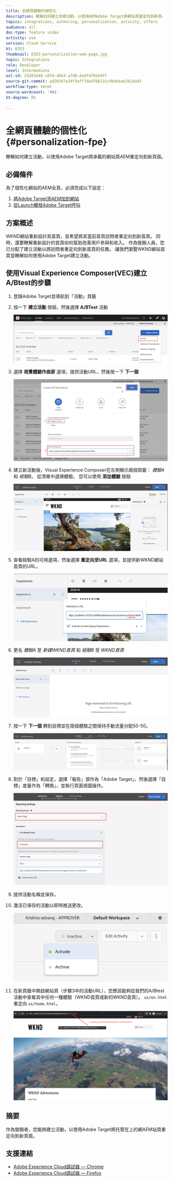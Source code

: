 ```yaml
---
title: 全網頁體驗的個性化
description: 瞭解如何建立目標活動，以使用AEMAdobe Target將網站頁重定向到新頁。
topics: integrations, authoring, personalization, activity, offers
audience: all
doc-type: feature video
activity: use
version: Cloud Service
kt: 6353
thumbnail: 6353-personalization-web-page.jpg
topic: Integrations
role: Developer
level: Intermediate
exl-id: 2d201b48-c0fb-4bb4-a7d8-da9f4702e9ff
source-git-commit: ad203d7a34f5eff7de4768131c9b4ebae261da93
workflow-type: tm+mt
source-wordcount: '461'
ht-degree: 0%

---
```


# 全網頁體驗的個性化 {#personalization-fpe}

瞭解如何建立活動，以使用Adobe Target將承載的網站頁AEM重定向到新頁面。

## 必備條件

為了個性化網站的AEM全頁，必須完成以下設定：

1. [將Adobe Target添AEM加到網站](./add-target-launch-extension.md)
1. [從Launch觸發Adobe Target呼叫](./load-and-fire-target.md)

## 方案概述

WKND網站重新設計其首頁，並希望將其當前首頁訪問者重定向到新首頁。 同時，還要瞭解重新設計的首頁如何幫助改善用戶參與和收入。 作為營銷人員，您已分配了建立活動以將訪問者重定向到新首頁的任務。 讓我們瀏覽WKND網站首頁並瞭解如何使用Adobe Target建立活動。

## 使用Visual Experience Composer(VEC)建立A/Btest的步驟

1. 登錄Adobe Target並導航到「活動」頁籤
1. 按一下 **建立活動** 按鈕，然後選擇 **A/BTest** 活動

   ![A/B活動](assets/ab-target-activity.png)

1. 選擇 **視覺體驗作曲家** 選項，提供活動URL，然後按一下 **下一個**

   ![活動URL](assets/ab-test-url.png)

1. 建立新活動後，Visual Experience Composer在左側顯示兩個頁籤： *體驗A* 和 *經驗B*。 從清單中選擇體驗。 您可以使用 **添加體驗** 按鈕

   ![體驗選項](assets/experience-options.png)

1. 查看經驗A的可用選項，然後選擇 **重定向至URL** 選項，並提供新WKND網站首頁的URL。

   ![重定向URL](assets/redirect-url.png)

1. 更名 *體驗A* 至 *新建WKND首頁* 和 *經驗B* 至 *WKND首頁*

   ![冒險](assets/new-experiences.png)

1. 按一下 **下一個** 轉到目標並在兩個體驗之間保持手動流量分配50-50。

   ![定位](assets/targeting.png)

1. 對於「目標」和設定，選擇「報告」源作為「Adobe Target」，然後選擇「目標」度量作為「轉換」，並執行頁面視圖操作。

   ![目標](assets/goals.png)

1. 提供活動名稱並保存。
1. 激活已保存的活動以即時推送更改。

   ![目標](assets/activate.png)

1. 在新頁籤中開啟網站頁（步驟3中的活動URL），您應該能夠從我們的A/Btest活動中查看其中任何一種體驗（WKND首頁或新的WKND首頁）。 `us/en.html` 重定向 `us/home.html`。

   ![目標](assets/redirect-test.png)

## 摘要

作為營銷者，您能夠建立活動，以使用Adobe Target將托管在上的網AEM站頁重定向到新頁面。

## 支援連結

* [Adobe Experience Cloud調試器 — Chrome](https://chrome.google.com/webstore/detail/adobe-experience-cloud-de/ocdmogmohccmeicdhlhhgepeaijenapj)
* [Adobe Experience Cloud調試器 — Firefox](https://addons.mozilla.org/en-US/firefox/addon/adobe-experience-platform-dbg/)
